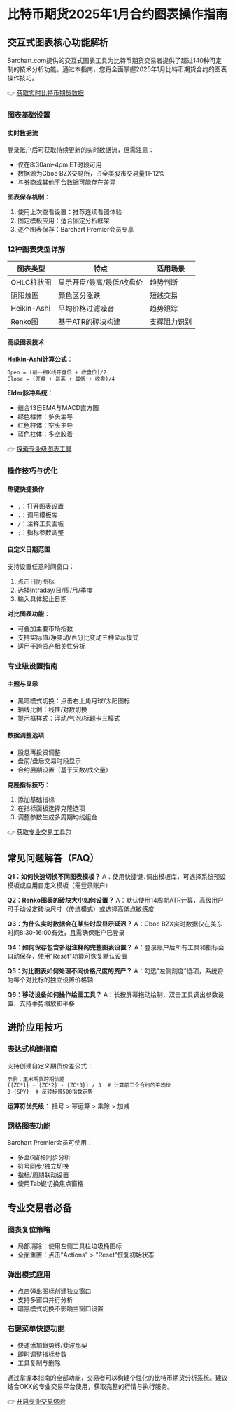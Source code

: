 # 比特币期货2025年1月合约图表操作指南

## 交互式图表核心功能解析

Barchart.com提供的交互式图表工具为比特币期货交易者提供了超过140种可定制的技术分析功能。通过本指南，您将全面掌握2025年1月比特币期货合约的图表操作技巧。

👉 [获取实时比特币期货数据](https://bit.ly/okx_welcome)

### 图表基础设置

#### 实时数据流
登录账户后可获取持续更新的实时数据流，但需注意：
- 仅在8:30am-4pm ET时段可用
- 数据源为Cboe BZX交易所，占全美股市交易量11-12%
- 与券商或其他平台数据可能存在差异

**图表保存机制**：
1. 使用上次查看设置：推荐连续看图体验
2. 固定模板应用：适合固定分析框架
3. 逐个图表保存：Barchart Premier会员专享

### 12种图表类型详解

| 图表类型 | 特点 | 适用场景 |
|---------|------|---------|
| OHLC柱状图 | 显示开盘/最高/最低/收盘价 | 趋势判断 |
| 阴阳烛图 | 颜色区分涨跌 | 短线交易 |
| Heikin-Ashi | 平均价格过滤噪音 | 趋势跟踪 |
| Renko图 | 基于ATR的砖块构建 | 支撑阻力识别 |

#### 高级图表技术
**Heikin-Ashi计算公式**：
```markdown
Open = (前一根K线开盘价 + 收盘价)/2  
Close = (开盘 + 最高 + 最低 + 收盘)/4  
```
**Elder脉冲系统**：
- 结合13日EMA与MACD直方图
- 绿色柱体：多头主导
- 红色柱体：空头主导
- 蓝色柱体：多空胶着

👉 [探索专业级图表工具](https://bit.ly/okx_welcome)

### 操作技巧与优化

#### 热键快捷操作
- `,`：打开图表设置
- `.`：调用模板库
- `/`：注释工具面板
- `;`：指标参数调整

#### 自定义日期范围
支持设置任意时间窗口：
1. 点击日历图标
2. 选择Intraday/日/周/月/季度
3. 输入具体起止日期

**对比图表功能**：
- 可叠加主要市场指数
- 支持实际值/净变动/百分比变动三种显示模式
- 适用于跨资产相关性分析

### 专业级设置指南

#### 主题与显示
- 黑暗模式切换：点击右上角月球/太阳图标
- 轴线比例：线性/对数切换
- 提示框样式：浮动/气泡/标题卡三模式

#### 数据调整选项
- 股息再投资调整
- 盘前/盘后交易时段显示
- 合约展期设置（基于天数/成交量）

**克隆指标技巧**：
1. 添加基础指标
2. 在指标面板选择克隆选项
3. 调整参数生成多周期均线组合

👉 [获取专业交易工具包](https://bit.ly/okx_welcome)

## 常见问题解答（FAQ）

**Q1：如何快速切换不同图表模板？**
A：使用快捷键`.`调出模板库，可选择系统预设模板或应用自定义模板（需登录账户）

**Q2：Renko图表的砖块大小如何设置？**
A：默认使用14周期ATR计算，高级用户可手动设定砖块尺寸（传统模式）或选择高低点敏感度

**Q3：为什么实时数据会在某些时段显示延迟？**
A：Cboe BZX实时数据仅在美东时间8:30-16:00有效，且需确保账户已登录

**Q4：如何保存包含多组注释的完整图表设置？**
A：登录账户后所有工具和指标会自动保存，使用"Reset"功能可恢复默认设置

**Q5：对比图表如何处理不同价格尺度的资产？**
A：勾选"左侧刻度"选项，系统将为每个对比标的独立设置价格轴

**Q6：移动设备如何操作绘图工具？**
A：长按屏幕拖动绘制，双击工具调出参数设置，支持手势缩放和平移

## 进阶应用技巧

### 表达式构建指南
支持创建自定义期货价差公式：
```markdown
示例：玉米期货跨期价差
({ZC*1} + {ZC*2} + {ZC*3}) / 3  # 计算前三个合约的平均价
0-{SPY}  # 反转标普500指数走势
```
**运算符优先级**：
括号 > 幂运算 > 乘除 > 加减

### 网格图表功能
Barchart Premier会员可使用：
- 多至6窗格同步分析
- 符号同步/独立切换
- 指标/周期联动设置
- 使用Tab键切换焦点窗格

## 专业交易者必备

### 图表复位策略
- 局部清除：使用左侧工具栏垃圾桶图标
- 全面重置：点击"Actions" > "Reset"恢复初始状态

### 弹出模式应用
- 点击弹出图标创建独立窗口
- 支持多窗口并行分析
- 暗黑模式切换不影响主窗口设置

### 右键菜单快捷功能
- 快速添加趋势线/斐波那契
- 即时调整指标参数
- 工具复制与删除

通过掌握本指南的全部功能，交易者可以构建个性化的比特币期货分析系统。建议结合OKX的专业交易平台使用，获取完整的行情与执行服务。

👉 [开启专业交易体验](https://bit.ly/okx_welcome)